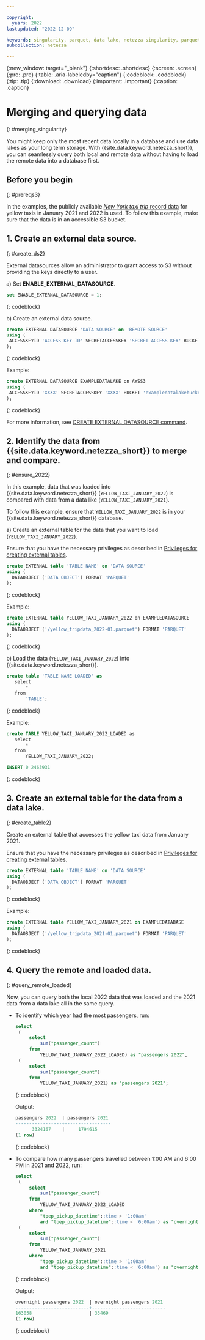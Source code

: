 ```yaml
---

copyright:
  years: 2022
lastupdated: "2022-12-09"

keywords: singularity, parquet, data lake, netezza singularity, parquet files, querying data
subcollection: netezza

---
```


{:new_window: target="_blank"}
{:shortdesc: .shortdesc}
{:screen: .screen}
{:pre: .pre}
{:table: .aria-labeledby="caption"}
{:codeblock: .codeblock}
{:tip: .tip}
{:download: .download}
{:important: .important}
{:caption: .caption}

# Merging and querying data
{: #merging_singularity}

You might keep only the most recent data locally in a database and use data lakes as your long term storage. With {{site.data.keyword.netezza_short}}, you can seamlessly query both local and remote data without having to load the remote data into a database first.

## Before you begin
{: #prereqs3}

In the examples, the publicly available [*New York taxi trip* record data](https://www1.nyc.gov/site/tlc/about/tlc-trip-record-data.page) for yellow taxis in January 2021 and 2022 is used. To follow this example, make sure that the data is in an accessible S3 bucket.

## 1. Create an external data source.
{: #create_ds2}

External datasources allow an administrator to grant access to S3 without providing the keys directly to a user.

a) Set **ENABLE_EXTERNAL_DATASOURCE**.

   ```sql
   set ENABLE_EXTERNAL_DATASOURCE = 1;
   ```
   {: codeblock}

b) Create an external data source.

   ```sql
   create EXTERNAL DATASOURCE 'DATA SOURCE' on 'REMOTE SOURCE'
   using (
    ACCESSKEYID 'ACCESS KEY ID' SECRETACCESSKEY 'SECRET ACCESS KEY' BUCKET 'BUCKET' REGION 'REGION'
   );
   ```
   {: codeblock}

   Example:

   ```sql
   create EXTERNAL DATASOURCE EXAMPLEDATALAKE on AWSS3 
   using (
    ACCESSKEYID 'XXXX' SECRETACCESSKEY 'XXXX' BUCKET 'exampledatalakebucket' REGION 'US-EAST-1'
   );
   ```
   {: codeblock}

   For more information, see [CREATE EXTERNAL DATASOURCE command](https://www.ibm.com/docs/en/netezza?topic=tables-create-external-datasource-command).

## 2. Identify the data from {{site.data.keyword.netezza_short}} to merge and compare.
{: #ensure_2022}

In this example, data that was loaded into {{site.data.keyword.netezza_short}} (`YELLOW_TAXI_JANUARY_2022`) is compared with data from a data like (`YELLOW_TAXI_JANUARY_2021`).

To follow this example, ensure that `YELLOW_TAXI_JANUARY_2022` is in your {{site.data.keyword.netezza_short}} database.

a) Create an external table for the data that you want to load (`YELLOW_TAXI_JANUARY_2022`).

   Ensure that you have the necessary privileges as described in [Privileges for creating external tables](https://www.ibm.com/docs/en/netezza?topic=et-create-external-table-command-2).

   ```sql
   create EXTERNAL table 'TABLE NAME' on 'DATA SOURCE'
   using ( 
     DATAOBJECT ('DATA OBJECT') FORMAT 'PARQUET' 
   );
   ```
   {: codeblock}

   Example:

   ```sql
   create EXTERNAL table YELLOW_TAXI_JANUARY_2022 on EXAMPLEDATASOURCE
   using ( 
     DATAOBJECT ('/yellow_tripdata_2022-01.parquet') FORMAT 'PARQUET' 
   );
   ```
   {: codeblock}

b) Load the data (`YELLOW_TAXI_JANUARY_2022`) into {{site.data.keyword.netezza_short}}.

   ```sql
   create table 'TABLE NAME LOADED' as
   select
       * 
   from
       'TABLE';
   ```
   {: codeblock}

   Example:

   ```sql
   create TABLE YELLOW_TAXI_JANUARY_2022_LOADED as
   select
       * 
   from
       YELLOW_TAXI_JANUARY_2022;

   INSERT 0 2463931
   ```
   {: codeblock}

## 3. Create an external table for the data from a data lake.
{: #create_table2}

Create an external table that accesses the yellow taxi data from January 2021.

Ensure that you have the necessary privileges as described in [Privileges for creating external tables](https://www.ibm.com/docs/en/netezza?topic=et-create-external-table-command-2).

```sql
create EXTERNAL table 'TABLE NAME' on 'DATA SOURCE'
using ( 
  DATAOBJECT ('DATA OBJECT') FORMAT 'PARQUET' 
);
```
{: codeblock}

Example:

```sql
create EXTERNAL table YELLOW_TAXI_JANUARY_2021 on EXAMPLEDATABASE 
using ( 
  DATAOBJECT ('/yellow_tripdata_2021-01.parquet') FORMAT 'PARQUET' 
);
```
{: codeblock}

## 4. Query the remote and loaded data.
{: #query_remote_loaded}

Now, you can query both the local 2022 data that was loaded and the 2021 data from a data lake all in the same query.

- To identify which year had the most passengers, run:

   ```sql
   select
    (
        select
            sum("passenger_count")
        from
            YELLOW_TAXI_JANUARY_2022_LOADED) as "passengers 2022",
    (
        select
            sum("passenger_count")
        from
            YELLOW_TAXI_JANUARY_2021) as "passengers 2021";
    ```
   {: codeblock}

   Output:

   ```sql   
   passengers 2022  | passengers 2021
   -----------------+-----------------
         3324167    |     1794615
   (1 row)
   ```
   {: codeblock}

- To compare how many passengers travelled between 1:00 AM and 6:00 PM in 2021 and 2022, run:

   ```sql
   select
    (
        select
            sum("passenger_count")
        from
            YELLOW_TAXI_JANUARY_2022_LOADED
        where
            "tpep_pickup_datetime"::time > '1:00am'
            and "tpep_pickup_datetime"::time < '6:00am') as "overnight passengers 2022",
    (
        select
            sum("passenger_count")
        from
            YELLOW_TAXI_JANUARY_2021
        where
            "tpep_pickup_datetime"::time > '1:00am'
            and "tpep_pickup_datetime"::time < '6:00am') as "overnight passengers 2021"; 
   ```
   {: codeblock}

   Output:

   ```sql
   overnight passengers 2022  | overnight passengers 2021
   ---------------------------+---------------------------
   163058                     | 33469
   (1 row)
   ```
   {: codeblock}
